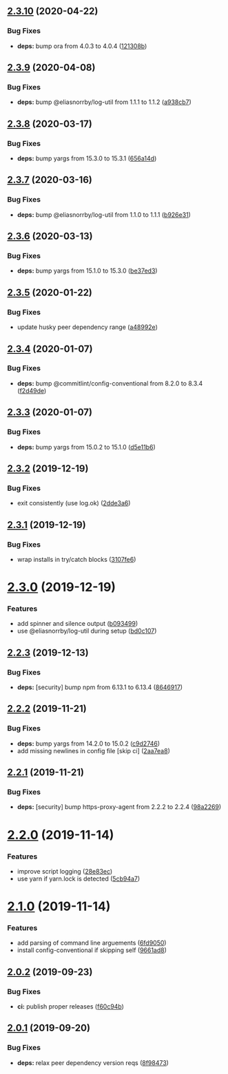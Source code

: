 ## [2.3.10](https://github.com/eliasnorrby/commitlint-config/compare/v2.3.9...v2.3.10) (2020-04-22)


### Bug Fixes

* **deps:** bump ora from 4.0.3 to 4.0.4 ([121308b](https://github.com/eliasnorrby/commitlint-config/commit/121308b3b574c7f5cd4a6fafe10673dc1a69ec8f))

## [2.3.9](https://github.com/eliasnorrby/commitlint-config/compare/v2.3.8...v2.3.9) (2020-04-08)


### Bug Fixes

* **deps:** bump @eliasnorrby/log-util from 1.1.1 to 1.1.2 ([a938cb7](https://github.com/eliasnorrby/commitlint-config/commit/a938cb7e741eef4e5c40b4555e3c344772fdf77c))

## [2.3.8](https://github.com/eliasnorrby/commitlint-config/compare/v2.3.7...v2.3.8) (2020-03-17)


### Bug Fixes

* **deps:** bump yargs from 15.3.0 to 15.3.1 ([656a14d](https://github.com/eliasnorrby/commitlint-config/commit/656a14d87d7e68dd174ed28177a6052806760868))

## [2.3.7](https://github.com/eliasnorrby/commitlint-config/compare/v2.3.6...v2.3.7) (2020-03-16)


### Bug Fixes

* **deps:** bump @eliasnorrby/log-util from 1.1.0 to 1.1.1 ([b926e31](https://github.com/eliasnorrby/commitlint-config/commit/b926e31d8bd05e6bfb72920b6dba881479f6ca7b))

## [2.3.6](https://github.com/eliasnorrby/commitlint-config/compare/v2.3.5...v2.3.6) (2020-03-13)


### Bug Fixes

* **deps:** bump yargs from 15.1.0 to 15.3.0 ([be37ed3](https://github.com/eliasnorrby/commitlint-config/commit/be37ed39c7c8bee63a77e9b46efb75b7eb228f70))

## [2.3.5](https://github.com/eliasnorrby/commitlint-config/compare/v2.3.4...v2.3.5) (2020-01-22)


### Bug Fixes

* update husky peer dependency range ([a48992e](https://github.com/eliasnorrby/commitlint-config/commit/a48992eecf7c065c9643cb276c5bcc40033cca4a))

## [2.3.4](https://github.com/eliasnorrby/commitlint-config/compare/v2.3.3...v2.3.4) (2020-01-07)


### Bug Fixes

* **deps:** bump @commitlint/config-conventional from 8.2.0 to 8.3.4 ([f2d49de](https://github.com/eliasnorrby/commitlint-config/commit/f2d49de5f677b3c9822511fa3716de5f40388f03))

## [2.3.3](https://github.com/eliasnorrby/commitlint-config/compare/v2.3.2...v2.3.3) (2020-01-07)


### Bug Fixes

* **deps:** bump yargs from 15.0.2 to 15.1.0 ([d5e11b6](https://github.com/eliasnorrby/commitlint-config/commit/d5e11b66e08f512a6a30cf6b7179d791d2246499))

## [2.3.2](https://github.com/eliasnorrby/commitlint-config/compare/v2.3.1...v2.3.2) (2019-12-19)


### Bug Fixes

* exit consistently (use log.ok) ([2dde3a6](https://github.com/eliasnorrby/commitlint-config/commit/2dde3a611ad9fddb40dd4d05e44b351aa0979569))

## [2.3.1](https://github.com/eliasnorrby/commitlint-config/compare/v2.3.0...v2.3.1) (2019-12-19)


### Bug Fixes

* wrap installs in try/catch blocks ([3107fe6](https://github.com/eliasnorrby/commitlint-config/commit/3107fe6cdc2af6404c0180d85cabf9d3f33f86f9))

# [2.3.0](https://github.com/eliasnorrby/commitlint-config/compare/v2.2.3...v2.3.0) (2019-12-19)


### Features

* add spinner and silence output ([b093499](https://github.com/eliasnorrby/commitlint-config/commit/b093499091e9349f9b30d0c7bfe1f8cdbb74df70))
* use @eliasnorrby/log-util during setup ([bd0c107](https://github.com/eliasnorrby/commitlint-config/commit/bd0c1076ba6a5b4bbe0172fb96df925a6d8d9df3))

## [2.2.3](https://github.com/eliasnorrby/commitlint-config/compare/v2.2.2...v2.2.3) (2019-12-13)


### Bug Fixes

* **deps:** [security] bump npm from 6.13.1 to 6.13.4 ([8646917](https://github.com/eliasnorrby/commitlint-config/commit/8646917f03bb944a0ff603f3efbac3cdd227933e))

## [2.2.2](https://github.com/eliasnorrby/commitlint-config/compare/v2.2.1...v2.2.2) (2019-11-21)


### Bug Fixes

* **deps:** bump yargs from 14.2.0 to 15.0.2 ([c9d2746](https://github.com/eliasnorrby/commitlint-config/commit/c9d2746e969890b7cfb4d2d7acd905c4da4d457a))
* add missing newlines in config file [skip ci] ([2aa7ea8](https://github.com/eliasnorrby/commitlint-config/commit/2aa7ea8e10b8856490dd138ca786a28af696be76))

## [2.2.1](https://github.com/eliasnorrby/commitlint-config/compare/v2.2.0...v2.2.1) (2019-11-21)


### Bug Fixes

* **deps:** [security] bump https-proxy-agent from 2.2.2 to 2.2.4 ([98a2269](https://github.com/eliasnorrby/commitlint-config/commit/98a2269))

# [2.2.0](https://github.com/eliasnorrby/commitlint-config/compare/v2.1.0...v2.2.0) (2019-11-14)


### Features

* improve script logging ([28e83ec](https://github.com/eliasnorrby/commitlint-config/commit/28e83ec))
* use yarn if yarn.lock is detected ([5cb94a7](https://github.com/eliasnorrby/commitlint-config/commit/5cb94a7))

# [2.1.0](https://github.com/eliasnorrby/commitlint-config/compare/v2.0.2...v2.1.0) (2019-11-14)


### Features

* add parsing of command line arguements ([6fd9050](https://github.com/eliasnorrby/commitlint-config/commit/6fd9050))
* install config-conventional if skipping self ([9661ad8](https://github.com/eliasnorrby/commitlint-config/commit/9661ad8))

## [2.0.2](https://github.com/eliasnorrby/commitlint-config/compare/v2.0.1...v2.0.2) (2019-09-23)


### Bug Fixes

* **ci:** publish proper releases ([f60c94b](https://github.com/eliasnorrby/commitlint-config/commit/f60c94b))

## [2.0.1](https://github.com/eliasnorrby/commitlint-config/compare/v2.0.0...v2.0.1) (2019-09-20)


### Bug Fixes

* **deps:** relax peer dependency version reqs ([8f98473](https://github.com/eliasnorrby/commitlint-config/commit/8f98473))
